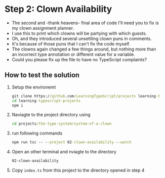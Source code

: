 # Step 2: Clown Availability

- The second and -thank heavens- final area of code I'll need you to fix is my clown assignment planner.
- I use this to print which clowns will be partying with which guests.
- Oh, and they introduced several unsettling clown puns in comments.
- It's because of those puns that I can't fix the code myself.
- The clowns again changed a few things around, but nothing more than an incorrect type annotation or different value for a variable.
- Could you please fix up the file to have no TypeScript complaints?

## How to test the solution

1. Setup the environemt

   ```cmd
   git clone https://github.com/LearningTypeScript/projects learning-typescript-projects
   cd learning-typescript-projects
   npm i
   ```

2. Naviagte to the project directory using

   ```cmd
   cd projects/the-type-system/system-of-a-clown
   ```

3. run following commands

   ```cmd
   npm run tsc -- --project 02-clown-availability --watch
   ```

4. Open an other terminal and nviagte to the directory

   ```cmd
   02-clown-availability
   ```

5. Copy `index.ts` from this project to the directory opened in step 4
